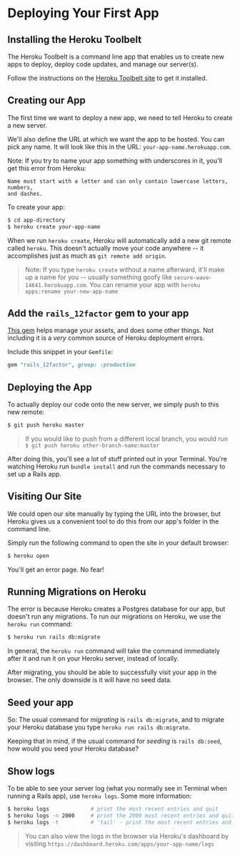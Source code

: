 # Deploying Your First App

## Installing the Heroku Toolbelt

The Heroku Toolbelt is a command line app that enables us to create new apps to
deploy, deploy code updates, and manage our server(s).

Follow the instructions on the
[Heroku Toolbelt site](https://toolbelt.heroku.com) to get it installed.

## Creating our App

The first time we want to deploy a new app, we need to tell Heroku to create a
new server.

We'll also define the URL at which we want the app to be hosted. You can pick any name. It will look like this in the URL: `your-app-name.herokuapp.com`.

Note: If you try to name your app something with underscores in it, you'll get this error from Heroku:

```
Name must start with a letter and can only contain lowercase letters, numbers,
and dashes.
```

To create your app:

```bash
$ cd app-directory
$ heroku create your-app-name
```

When we run `heroku create`, Heroku will automatically add a new git remote
called `heroku`. This doesn't actually move your code anywhere -- it accomplishes just as much as `git remote add origin`.

> Note: If you type `heroku create` without a name afterward, it'll make up a name for you -- usually something goofy like `secure-wave-14641.herokuapp.com`. You can rename your app with `heroku apps:rename your-new-app-name`

## Add the `rails_12factor` gem to your app

[This gem](http://12factor.net/) helps manage your assets, and does some other things. Not including it is a *very* common source of Heroku deployment errors.

Include this snippet in your `Gemfile`:

```rb
gem "rails_12factor", group: :production
```

## Deploying the App

To actually deploy our code onto the new server, we simply push to this new remote:

```bash
$ git push heroku master
```

> If you would like to push from a different local branch, you would run `$ git push heroku other-branch-name:master`

After doing this, you'll see a lot of stuff printed out in your Terminal. You're watching Heroku run `bundle install` and run the commands necessary to set up a Rails app.

## Visiting Our Site

We could open our site manually by typing the URL into the browser, but Heroku
gives us a convenient tool to do this from our app's folder in the command line.

Simply run the following command to open the site in your default browser:

```bash
$ heroku open
```

You'll get an error page. No fear!

## Running Migrations on Heroku

The error is because Heroku creates a Postgres database for our app, but doesn't run
any migrations. To run our migrations on Heroku, we use the `heroku run`
command:

```bash
$ heroku run rails db:migrate
```

In general, the `heroku run` command will take the command immediately after it
and run it on your Heroku server, instead of locally.

After migrating, you should be able to successfully visit your app in the browser. The only downside is it will have no seed data.

## Seed your app

So: The usual command for *migrating* is `rails db:migrate`, and to migrate your Heroku database you type `heroku run rails db:migrate`.

Keeping that in mind, if the usual command for *seeding* is `rails db:seed`, how would you seed your Heroku database?

## Show logs

To be able to see your server log (what you normally see in Terminal when running a Rails app), use `heroku logs`. Some more information:

```bash
$ heroku logs             # print the most recent entries and quit
$ heroku logs -n 2000     # print the 2000 most recent entries and quit
$ heroku logs -t          # 'tail' - print the most recent entries and continue to print new ones until we quit using ctrl-c
```

> You can also view the logs in the browser via Heroku's dashboard by visiting `https://dashboard.heroku.com/apps/your-app-name/logs`
